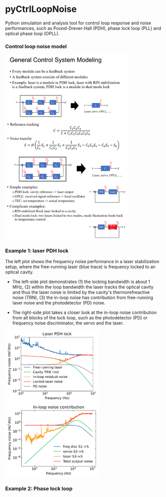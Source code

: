 # pyCtrlLoopNoise
Python simulation and analysis tool for control loop response and noise performances,
such as Pound-Drever-Hall (PDH), phase lock loop (PLL) and optical phase loop (OPLL).

### Control loop noise model
<img src="figures/control_model_1.png" width="400"/>
<img src="figures/control_model_2.png" width="400"/>
<img src="figures/control_model_3.png" width="400"/>

### Example 1: laser PDH lock 
The left plot shows the frequency noise performance in a laser stabilization setup, where 
the free-running laser (blue trace) is frequency locked to an optical cavity. <br>

 - The left-side plot demonstrates (1) the locking bandwidth is about 1 MHz, (2) within the loop bandwidth 
the laser tracks the optical cavity and thus the laser noise is limited by the cavity's
thermorefreactive noise (TRN), (3) the in-loop noise has contribution from free-running laser
noise and the photodetector (PD) noise.

 - The right-side plot takes a closer look at the in-loop noise contribution from all blocks of the lock loop, such as
the photodetector (PD) or frequency noise discriminator, the servo and the laser.

<img src="notebook/laser_pdh_lock.png" width="300"/> <img src="notebook/laser_pdh_lock_inloop.png" width="300"/>

### Example 2: Phase lock loop 